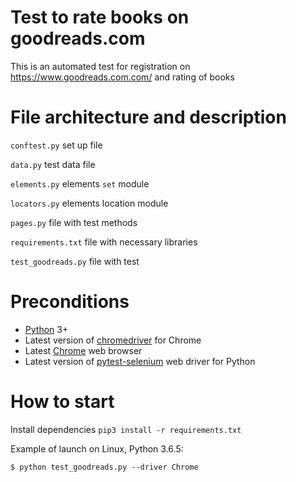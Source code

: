 # Test to rate books on goodreads.com

This is an automated test for registration on https://www.goodreads.com.com/ and rating of books

# File architecture and description

`conftest.py` set up file
 
`data.py` test data file


`elements.py` elements `set` module

`locators.py` elements location module

`pages.py` file with test methods

`requirements.txt` file with necessary libraries

`test_goodreads.py` file with test

# Preconditions

* [Python](https://www.python.org/) 3+
* Latest version of [chromedriver](http://chromedriver.chromium.org/downloads) for Chrome
* Latest [Chrome](https://www.google.com/chrome/) web browser
* Latest version of [pytest-selenium](https://pypi.org/project/pytest-selenium/) web driver for Python

# How to start

Install dependencies `pip3 install -r requirements.txt`

Example of launch on Linux, Python 3.6.5:
```
$ python test_goodreads.py --driver Chrome
```
